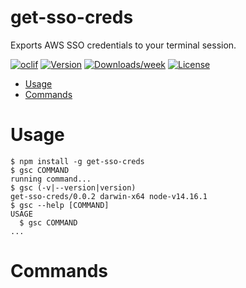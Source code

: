 get-sso-creds
=============

Exports AWS SSO credentials to your terminal session.

[![oclif](https://img.shields.io/badge/cli-oclif-brightgreen.svg)](https://oclif.io)
[![Version](https://img.shields.io/npm/v/get-sso-creds.svg)](https://npmjs.org/package/get-sso-creds)
[![Downloads/week](https://img.shields.io/npm/dw/get-sso-creds.svg)](https://npmjs.org/package/get-sso-creds)
[![License](https://img.shields.io/npm/l/get-sso-creds.svg)](https://github.com/JamesChung/get-sso-creds/LICENSE)

<!-- toc -->
* [Usage](#usage)
* [Commands](#commands)
<!-- tocstop -->
# Usage
<!-- usage -->
```sh-session
$ npm install -g get-sso-creds
$ gsc COMMAND
running command...
$ gsc (-v|--version|version)
get-sso-creds/0.0.2 darwin-x64 node-v14.16.1
$ gsc --help [COMMAND]
USAGE
  $ gsc COMMAND
...
```
<!-- usagestop -->
# Commands
<!-- commands -->

<!-- commandsstop -->

